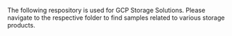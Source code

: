 The following respository is used for GCP Storage Solutions. Please navigate to the respective folder to find samples related to various storage products. 
